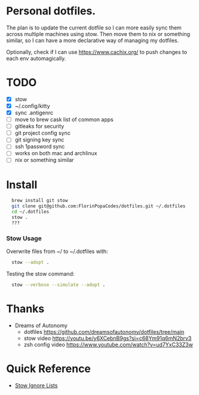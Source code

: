 # Personal dotfiles.

The plan is to update the current dotfile so I can more easily sync them across multiple machines using stow. Then move them to nix or something similar, so I can have a more declarative way of managing my dotfiles.

Optionally, check if I can use https://www.cachix.org/ to push changes to each env automagically.

# TODO

- [x] stow
- [x] ~/.config/kitty
- [x] sync .antigenrc
- [ ] move to brew cask list of common apps
- [ ] gitleaks for security
- [ ] git project config sync
- [ ] git signing key sync
- [ ] ssh 1password sync
- [ ] works on both mac and archlinux
- [ ] nix or something similar

# Install

```zsh
  brew install git stow
  git clone git@github.com:FlorinPopaCodes/dotfiles.git ~/.dotfiles
  cd ~/.dotfiles
  stow .
  ???
```

### Stow Usage

Overwrite files from ~/ to ~/.dotfiles with:

```zsh
  stow --adopt .
```

Testing the stow command:

```zsh
  stow --verbose --simulate --adopt .
```

# Thanks

- Dreams of Autonomy
  - dotfiles https://github.com/dreamsofautonomy/dotfiles/tree/main
  - stow video https://youtu.be/y6XCebnB9gs?si=c68Ym91q6mN2brv3
  - zsh config video https://www.youtube.com/watch?v=ud7YxC33Z3w

# Quick Reference

- [Stow Ignore Lists](https://www.gnu.org/software/stow/manual/stow.html#Types-And-Syntax-Of-Ignore-Lists)
